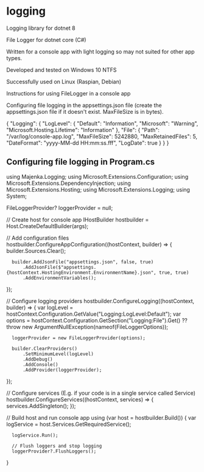 # logging
Logging library for dotnet 8

File Logger for dotnet core (C#)

Written for a console app with light logging so may not suited for other app types. 

Developed and tested on Windows 10 NTFS

Successfully used on Linux (Raspian, Debian)

Instructions for using FileLogger in a console app

Configuring file logging in the appsettings.json file (create the appsettings.json file if it doesn't exist. MaxFileSize is in bytes).

  {
    "Logging": {
      "LogLevel": {
        "Default": "Information",
        "Microsoft": "Warning",
        "Microsoft.Hosting.Lifetime": "Information"
      },
      "File": {
        "Path": "/var/log/console-app.log",
        "MaxFileSize": 5242880,
        "MaxRetainedFiles": 5,
        "DateFormat": "yyyy-MM-dd HH:mm:ss.fff",
        "LogDate": true
      }
    }
  }

Configuring file logging in Program.cs
--------------------------------------

  using Majenka.Logging;
  using Microsoft.Extensions.Configuration;
  using Microsoft.Extensions.DependencyInjection;
  using Microsoft.Extensions.Hosting;
  using Microsoft.Extensions.Logging;
  using System;
  
  FileLoggerProvider? loggerProvider = null;
  
  // Create host for console app
  IHostBuilder hostbuilder = Host.CreateDefaultBuilder(args);
  
  // Add configuration files  
  hostbuilder.ConfigureAppConfiguration((hostContext, builder) =>
  {
      builder.Sources.Clear();
  
      builder.AddJsonFile("appsettings.json", false, true)
          .AddJsonFile($"appsettings.{hostContext.HostingEnvironment.EnvironmentName}.json", true, true)
          .AddEnvironmentVariables();
  });
  
  // Configure logging providers
  hostbuilder.ConfigureLogging((hostContext, builder) =>
  {
      var logLevel = hostContext.Configuration.GetValue<LogLevel>("Logging:LogLevel:Default");
      var options = hostContext.Configuration.GetSection("Logging:File").Get<FileLoggerOptions>() ?? throw new ArgumentNullException(nameof(FileLoggerOptions));
  
      loggerProvider = new FileLoggerProvider(options);
  
      builder.ClearProviders()
          .SetMinimumLevel(logLevel)
          .AddDebug()
          .AddConsole()
          .AddProvider(loggerProvider);
  
  });
  
  // Configure services (E.g. if your code is in a single service called Service)
  hostbuilder.ConfigureServices((hostContext, services) =>
  {
      services.AddSingleton<Service>();
  });
  
  // Build host and run console app
  using (var host = hostbuilder.Build())
  {
      var logService = host.Services.GetRequiredService<Service>();
  
      logService.Run();
  
      // Flush loggers and stop logging
      loggerProvider?.FlushLoggers();
  }
